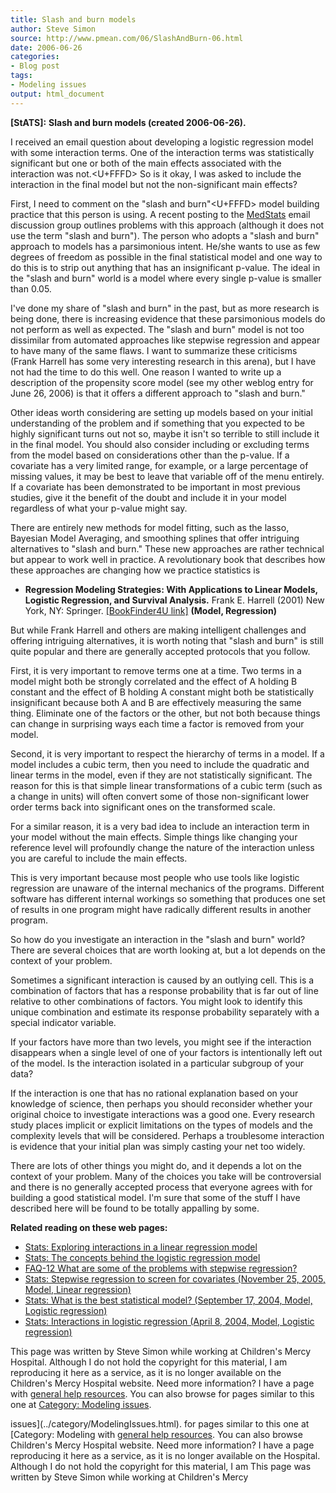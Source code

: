 ```yaml
---
title: Slash and burn models
author: Steve Simon
source: http://www.pmean.com/06/SlashAndBurn-06.html
date: 2006-06-26
categories:
- Blog post
tags:
- Modeling issues
output: html_document
---
```

**[StATS]:** **Slash and burn models (created
2006-06-26).**

I received an email question about developing a logistic regression
model with some interaction terms. One of the interaction terms was
statistically significant but one or both of the main effects associated
with the interaction was not.<U+FFFD> So is it okay, I was asked to include the
interaction in the final model but not the non-significant main effects?

First, I need to comment on the \"slash and burn\"<U+FFFD> model building
practice that this person is using. A recent posting to the
[MedStats](../category/InterestingWebsites.html#MeStXx) email discussion
group outlines problems with this approach (although it does not use the
term \"slash and burn\"). The person who adopts a \"slash and burn\"
approach to models has a parsimonious intent. He/she wants to use as few
degrees of freedom as possible in the final statistical model and one
way to do this is to strip out anything that has an insignificant
p-value. The ideal in the \"slash and burn\" world is a model where
every single p-value is smaller than 0.05.

I\'ve done my share of \"slash and burn\" in the past, but as more
research is being done, there is increasing evidence that these
parsimonious models do not perform as well as expected. The \"slash and
burn\" model is not too dissimilar from automated approaches like
stepwise regression and appear to have many of the same flaws. I want to
summarize these criticisms (Frank Harrell has some very interesting
research in this arena), but I have not had the time to do this well.
One reason I wanted to write up a description of the propensity score
model (see my other weblog entry for June 26, 2006) is that it offers a
different approach to \"slash and burn.\"

Other ideas worth considering are setting up models based on your
initial understanding of the problem and if something that you expected
to be highly significant turns out not so, maybe it isn\'t so terrible
to still include it in the final model. You should also consider
including or excluding terms from the model based on considerations
other than the p-value. If a covariate has a very limited range, for
example, or a large percentage of missing values, it may be best to
leave that variable off of the menu entirely. If a covariate has been
demonstrated to be important in most previous studies, give it the
benefit of the doubt and include it in your model regardless of what
your p-value might say.

There are entirely new methods for model fitting, such as the lasso,
Bayesian Model Averaging, and smoothing splines that offer intriguing
alternatives to \"slash and burn.\" These new approaches are rather
technical but appear to work well in practice. A revolutionary book that
describes how these approaches are changing how we practice statistics
is

-   **Regression Modeling Strategies: With Applications to Linear
    Models, Logistic Regression, and Survival Analysis.** Frank E.
    Harrell (2001) New York, NY: Springer. [\[BookFinder4U
    link\]](http://www.bookfinder4u.com/detail/0387952322.html)
    **(Model, Regression)**

But while Frank Harrell and others are making intelligent challenges and
offering intriguing alternatives, it is worth noting that \"slash and
burn\" is still quite popular and there are generally accepted protocols
that you follow.

First, it is very important to remove terms one at a time. Two terms in
a model might both be strongly correlated and the effect of A holding B
constant and the effect of B holding A constant might both be
statistically insignificant because both A and B are effectively
measuring the same thing. Eliminate one of the factors or the other, but
not both because things can change in surprising ways each time a factor
is removed from your model.

Second, it is very important to respect the hierarchy of terms in a
model. If a model includes a cubic term, then you need to include the
quadratic and linear terms in the model, even if they are not
statistically significant. The reason for this is that simple linear
transformations of a cubic term (such as a change in units) will often
convert some of those non-significant lower order terms back into
significant ones on the transformed scale.

For a similar reason, it is a very bad idea to include an interaction
term in your model without the main effects. Simple things like changing
your reference level will profoundly change the nature of the
interaction unless you are careful to include the main effects.

This is very important because most people who use tools like logistic
regression are unaware of the internal mechanics of the programs.
Different software has different internal workings so something that
produces one set of results in one program might have radically
different results in another program.

So how do you investigate an interaction in the \"slash and burn\"
world? There are several choices that are worth looking at, but a lot
depends on the context of your problem.

Sometimes a significant interaction is caused by an outlying cell. This
is a combination of factors that has a response probability that is far
out of line relative to other combinations of factors. You might look to
identify this unique combination and estimate its response probability
separately with a special indicator variable.

If your factors have more than two levels, you might see if the
interaction disappears when a single level of one of your factors is
intentionally left out of the model. Is the interaction isolated in a
particular subgroup of your data?

If the interaction is one that has no rational explanation based on your
knowledge of science, then perhaps you should reconsider whether your
original choice to investigate interactions was a good one. Every
research study places implicit or explicit limitations on the types of
models and the complexity levels that will be considered. Perhaps a
troublesome interaction is evidence that your initial plan was simply
casting your net too widely.

There are lots of other things you might do, and it depends a lot on the
context of your problem. Many of the choices you take will be
controversial and there is no generally accepted process that everyone
agrees with for building a good statistical model. I\'m sure that some
of the stuff I have described here will be found to be totally appalling
by some.

**Related reading on these web pages:**

-   [Stats: Exploring interactions in a linear regression
    model](../model/lin_int.asp)
-   [Stats: The concepts behind the logistic regression
    model](../model/logist_concepts.asp)
-   [FAQ-12 What are some of the problems with stepwise
    regression?](../faq/faq12.asp)
-   [Stats: Stepwise regression to screen for covariates (November 25,
    2005, Model, Linear
    regression)](http://www.pmean.com/weblog2005/StepwiseRegression.asp)
-   [Stats: What is the best statistical model? (September 17, 2004,
    Model, Logistic
    regression)](http://www.pmean.com/weblog2004/BestModel.html)
-   [Stats: Interactions in logistic regression (April 8, 2004, Model,
    Logistic
    regression)](http://www.pmean.com/weblog2004/interactions.asp)

This page was written by Steve Simon while working at Children\'s Mercy
Hospital. Although I do not hold the copyright for this material, I am
reproducing it here as a service, as it is no longer available on the
Children\'s Mercy Hospital website. Need more information? I have a page
with [general help resources](../GeneralHelp.html). You can also browse
for pages similar to this one at [Category: Modeling
issues](../category/ModelingIssues.html).
<!---More--->
issues](../category/ModelingIssues.html).
for pages similar to this one at [Category: Modeling
with [general help resources](../GeneralHelp.html). You can also browse
Children\'s Mercy Hospital website. Need more information? I have a page
reproducing it here as a service, as it is no longer available on the
Hospital. Although I do not hold the copyright for this material, I am
This page was written by Steve Simon while working at Children\'s Mercy

<!---Do not use
**[StATS]:** **Slash and burn models (created
This page was written by Steve Simon while working at Children\'s Mercy
Hospital. Although I do not hold the copyright for this material, I am
reproducing it here as a service, as it is no longer available on the
Children\'s Mercy Hospital website. Need more information? I have a page
with [general help resources](../GeneralHelp.html). You can also browse
for pages similar to this one at [Category: Modeling
issues](../category/ModelingIssues.html).
--->

